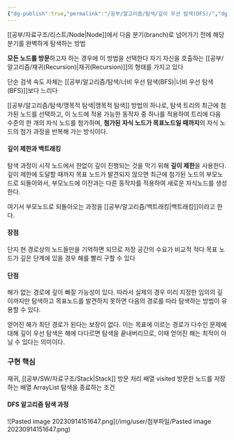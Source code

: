 ```yaml
---
{"dg-publish":true,"permalink":"/공부/알고리즘/탐색/깊이 우선 탐색(DFS)/","dgPassFrontmatter":true}
---
```



[[공부/자료구조/리스트/Node\|Node]]에서 다음 분기(branch)로 넘어가기 전에 해당 분기를 완벽하게 탐색하는 방법

**모든 노드를 방문**하고자 하는 경우에 이 방법을 선택한다
자기 자신을 호출하는 [[공부/알고리즘/재귀(Recursion)\|재귀(Recursion)]]의 형태를 가지고 있다

단순 검색 속도 자체는 [[공부/알고리즘/탐색/너비 우선 탐색(BFS)\|너비 우선 탐색(BFS)]]보다 느리다


[[공부/알고리즘/탐색/맹목적 탐색\|맹목적 탐색]] 방법의 하나로, 탐색 트리의 최근에 첨가된 노드를 선택하고, 이 노드에 적용 가능한 동작자 중 하나를 적용하여 트리에 다음 수준의 한 개의 자식 노드를 첨가하며, **첨가된 자식 노드가 목표노드일 때까지**의 자식 노드의 첨가 과정을 반복해 가는 방식이다.

#### 깊이 제한과 백트래킹
탐색 과정이 시작 노드에서 한없이 깊이 진행되는 것을 막기 위해 **깊이 제한**을 사용한다. 깊이 제한에 도달할 때까지 목표 노드가 발견되지 않으면 최근에 첨가된 노드의 부모노드로 되돌아와서, 부모노드에 이전과는 다른 동작자를 적용하여 새로운 자식노드를 생성한다.

여기서 부모노드로 되돌아오는 과정을 [[공부/알고리즘/백트래킹\|백트래킹]]이라고 한다.

#### 장점
단지 현 경로상의 노드들만을 기억하면 되므로 저장 공간의 수요가 비교적 적다
목표 노드가 깊은 단계에 있을 경우 해를 빨리 구할 수 있다

#### 단점
해가 없는 경로에 깊이 빠질 가능성이 있다. 따라서 실제의 경우 미리 지정한 임의의 깊이까지만 탐색하고 목표노드를 발견하지 못하면 다음의 경로를 따라 탐색하는 방법이 유용할 수 있다.

얻어진 해가 최단 경로가 된다는 보장이 없다. 이는 목표에 이르는 경로가 다수인 문제에 대해 깊이 우선 탐색은 해에 다다르면 탐색을 끝내버리므로, 이때 얻어진 해는 최적이 아닐 수 있다는 의미이다.

### 구현 핵심
재귀, [[공부/SW/자료구조/Stack\|Stack]]
방문 처리 배열 visited
방문한 노드를 저장하는 배열 ArrayList
탐색을 종료하는 조건

#### DFS 알고리즘 탐색 과정

![Pasted image 20230914151647.png](/img/user/첨부파일/Pasted image 20230914151647.png)